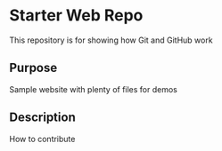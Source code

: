 # Starter Web Repo

This repository is for showing how Git and GitHub work

## Purpose

Sample website with plenty of files for demos

## Description

How to contribute
